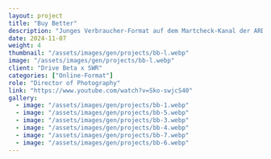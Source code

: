 ```yaml
---
layout: project
title: "Buy Better"
description: "Junges Verbraucher-Format auf dem Martcheck-Kanal der ARD"
date: 2024-11-07
weight: 4
thumbnail: "/assets/images/gen/projects/bb-l.webp"
image: "/assets/images/gen/projects/bb-l.webp"
client: "Drive Beta x SWR"
categories: ["Online-Format"]
role: "Director of Photography"
link: "https://www.youtube.com/watch?v=Sko-swjcS40"
gallery:
  - image: "/assets/images/gen/projects/bb-1.webp"
  - image: "/assets/images/gen/projects/bb-5.webp"
  - image: "/assets/images/gen/projects/bb-3.webp"
  - image: "/assets/images/gen/projects/bb-4.webp"
  - image: "/assets/images/gen/projects/bb-7.webp"
  - image: "/assets/images/gen/projects/bb-6.webp"
---
```


